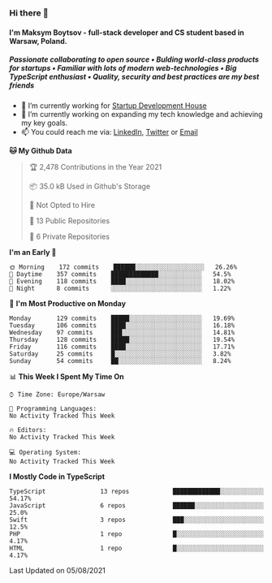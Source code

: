 ### Hi there 👋
#### I'm Maksym Boytsov - full-stack developer and CS student based in Warsaw, Poland.

##### Passionate collaborating to open source • Bulding world-class products for startups • Familiar with lots of modern web-technologies • Big TypeScript enthusiast • Quality, security and best practices are my best friends

- 💼 I’m currently working for [Startup Development House](https://start-up.house/en)
- 🔭 I’m currently working on expanding my tech knowledge and achieving my key goals.
- 📫 You could reach me via: [LinkedIn](https://www.linkedin.com/in/maksym-boytsov/), [Twitter](https://twitter.com/maksymboytsov) or [Email](mailto:maksym.boytsov@gmail.com?subject=[GitHub])

<!--START_SECTION:waka-->
**🐱 My Github Data** 

> 🏆 2,478 Contributions in the Year 2021
 > 
> 📦 35.0 kB Used in Github's Storage 
 > 
> 🚫 Not Opted to Hire
 > 
> 📜 13 Public Repositories 
 > 
> 🔑 6 Private Repositories  
 > 
**I'm an Early 🐤** 

```text
🌞 Morning    172 commits    ██████░░░░░░░░░░░░░░░░░░░   26.26% 
🌆 Daytime    357 commits    █████████████░░░░░░░░░░░░   54.5% 
🌃 Evening    118 commits    ████░░░░░░░░░░░░░░░░░░░░░   18.02% 
🌙 Night      8 commits      ░░░░░░░░░░░░░░░░░░░░░░░░░   1.22%

```
📅 **I'm Most Productive on Monday** 

```text
Monday       129 commits    █████░░░░░░░░░░░░░░░░░░░░   19.69% 
Tuesday      106 commits    ████░░░░░░░░░░░░░░░░░░░░░   16.18% 
Wednesday    97 commits     ███░░░░░░░░░░░░░░░░░░░░░░   14.81% 
Thursday     128 commits    █████░░░░░░░░░░░░░░░░░░░░   19.54% 
Friday       116 commits    ████░░░░░░░░░░░░░░░░░░░░░   17.71% 
Saturday     25 commits     █░░░░░░░░░░░░░░░░░░░░░░░░   3.82% 
Sunday       54 commits     ██░░░░░░░░░░░░░░░░░░░░░░░   8.24%

```


📊 **This Week I Spent My Time On** 

```text
⌚︎ Time Zone: Europe/Warsaw

💬 Programming Languages: 
No Activity Tracked This Week

🔥 Editors: 
No Activity Tracked This Week

💻 Operating System: 
No Activity Tracked This Week

```

**I Mostly Code in TypeScript** 

```text
TypeScript               13 repos            █████████████░░░░░░░░░░░░   54.17% 
JavaScript               6 repos             ██████░░░░░░░░░░░░░░░░░░░   25.0% 
Swift                    3 repos             ███░░░░░░░░░░░░░░░░░░░░░░   12.5% 
PHP                      1 repo              █░░░░░░░░░░░░░░░░░░░░░░░░   4.17% 
HTML                     1 repo              █░░░░░░░░░░░░░░░░░░░░░░░░   4.17%

```



 Last Updated on 05/08/2021
<!--END_SECTION:waka-->
